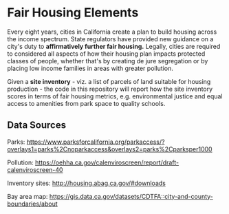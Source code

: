 # Fair Housing Elements

Every eight years, cities in California create a plan to build housing across the income spectrum. State regulators have provided new guidance on a city's duty to **affirmatively further fair housing.** Legally, cities are required to considered all aspects of how their housing plan impacts protected classes of people, whether that's by creating de jure segregation or by placing low income families in areas with greater pollution.

Given a **site inventory** - viz. a list of parcels of land suitable for housing production - the code in this repository will report how the site inventory scores in terms of fair housing metrics, e.g. environmental justice and equal access to amenities from park space to quality schools.

## Data Sources

Parks: https://www.parksforcalifornia.org/parkaccess/?overlays1=parks%2Cnoparkaccess&overlays2=parks%2Cparksper1000

Pollution: https://oehha.ca.gov/calenviroscreen/report/draft-calenviroscreen-40

Inventory sites: http://housing.abag.ca.gov/#downloads

Bay area map: https://gis.data.ca.gov/datasets/CDTFA::city-and-county-boundaries/about
